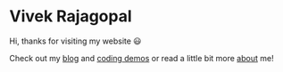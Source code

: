 # Vivek Rajagopal
Hi, thanks for visiting my website 😃

Check out my [blog](/blog) and [coding demos](/demo) or read a little bit more [about](/about) me!